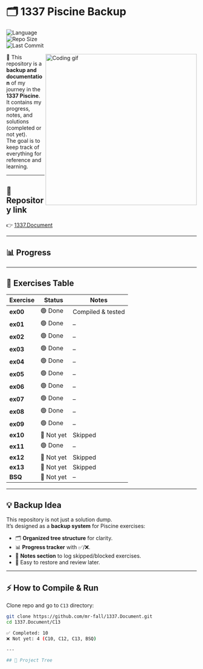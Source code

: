 # 🗂️ 1337 Piscine Backup  

![Language](https://img.shields.io/badge/language-C-blue?style=for-the-badge)  
![Repo Size](https://img.shields.io/github/repo-size/mr-fall/1337.Document?style=for-the-badge&color=green)  
![Last Commit](https://img.shields.io/github/last-commit/mr-fall/1337.Document?style=for-the-badge&color=yellow)  

<img src="https://media.giphy.com/media/L1R1tvI9svkIWwpVYr/giphy.gif" width="400" alt="Coding gif" align="right"/>

📌 This repository is a **backup and documentation** of my journey in the **1337 Piscine**.  
It contains my progress, notes, and solutions (completed or not yet).  
The goal is to keep track of everything for reference and learning.  

---

## 📂 Repository link  
👉 [1337.Document](https://github.com/mr-fall/1337.Document)

---

## 📊 Progress  


---

## 📑 Exercises Table  

| Exercise | Status | Notes |
|----------|--------|-------|
| **ex00** | 🟢 Done | Compiled & tested |
| **ex01** | 🟢 Done | – |
| **ex02** | 🟢 Done | – |
| **ex03** | 🟢 Done | – |
| **ex04** | 🟢 Done | – |
| **ex05** | 🟢 Done | – |
| **ex06** | 🟢 Done | – |
| **ex07** | 🟢 Done | – |
| **ex08** | 🟢 Done | – |
| **ex09** | 🟢 Done | – |
| **ex10** | 🔴 Not yet | Skipped |
| **ex11** | 🟢 Done | – |
| **ex12** | 🔴 Not yet | Skipped |
| **ex13** | 🔴 Not yet | Skipped |
| **BSQ**  | 🔴 Not yet | – |

---

## 💡 Backup Idea  

This repository is not just a solution dump.  
It’s designed as a **backup system** for Piscine exercises:  

- 🗂️ **Organized tree structure** for clarity.  
- 📊 **Progress tracker** with ✅/❌.  
- 📝 **Notes section** to log skipped/blocked exercises.  
- 🔄 Easy to restore and review later.  

---

## ⚡ How to Compile & Run  

Clone repo and go to `C13` directory:  
```bash
git clone https://github.com/mr-fall/1337.Document.git
cd 1337.Document/C13

✅ Completed: 10  
❌ Not yet: 4 (C10, C12, C13, BSQ)  

---

## 🌳 Project Tree  

